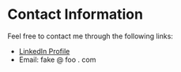 # Contact Information

Feel free to contact me through the following links:

- [LinkedIn Profile](https://linkedin.com)
- Email: fake @ foo . com